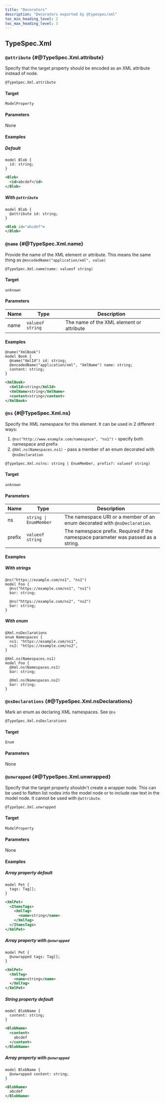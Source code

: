 ```yaml
---
title: "Decorators"
description: "Decorators exported by @typespec/xml"
toc_min_heading_level: 2
toc_max_heading_level: 3
---
```


## TypeSpec.Xml

### `@attribute` {#@TypeSpec.Xml.attribute}

Specify that the target property should be encoded as an XML attribute instead of node.

```typespec
@TypeSpec.Xml.attribute
```

#### Target

`ModelProperty`

#### Parameters

None

#### Examples

##### Default

```tsp
model Blob {
  id: string;
}
```

```xml
<Blob>
  <id>abcdef</id>
</Blob>
```

##### With `@attribute`

```tsp
model Blob {
  @attribute id: string;
}
```

```xml
<Blob id="abcdef">
</Blob>
```

### `@name` {#@TypeSpec.Xml.name}

Provide the name of the XML element or attribute. This means the same thing as
`@encodedName("application/xml", value)`

```typespec
@TypeSpec.Xml.name(name: valueof string)
```

#### Target

`unknown`

#### Parameters

| Name | Type             | Description                              |
| ---- | ---------------- | ---------------------------------------- |
| name | `valueof string` | The name of the XML element or attribute |

#### Examples

```tsp
@name("XmlBook")
model Book {
  @name("XmlId") id: string;
  @encodedName("application/xml", "XmlName") name: string;
  content: string;
}
```

```xml
<XmlBook>
  <XmlId>string</XmlId>
  <XmlName>string</XmlName>
  <content>string</content>
</XmlBook>
```

### `@ns` {#@TypeSpec.Xml.ns}

Specify the XML namespace for this element. It can be used in 2 different ways:

1. `@ns("http://www.example.com/namespace", "ns1")` - specify both namespace and prefix
2. `@Xml.ns(Namespaces.ns1)` - pass a member of an enum decorated with `@nsDeclaration`

```typespec
@TypeSpec.Xml.ns(ns: string | EnumMember, prefix?: valueof string)
```

#### Target

`unknown`

#### Parameters

| Name   | Type                   | Description                                                                       |
| ------ | ---------------------- | --------------------------------------------------------------------------------- |
| ns     | `string \| EnumMember` | The namespace URI or a member of an enum decorated with `@nsDeclaration`.         |
| prefix | `valueof string`       | The namespace prefix. Required if the namespace parameter was passed as a string. |

#### Examples

##### With strings

```tsp
@ns("https://example.com/ns1", "ns1")
model Foo {
  @ns("https://example.com/ns1", "ns1")
  bar: string;

  @ns("https://example.com/ns2", "ns2")
  bar: string;
}
```

##### With enum

```tsp
@Xml.nsDeclarations
enum Namespaces {
  ns1: "https://example.com/ns1",
  ns2: "https://example.com/ns2",
}

@Xml.ns(Namespaces.ns1)
model Foo {
  @Xml.ns(Namespaces.ns1)
  bar: string;

  @Xml.ns(Namespaces.ns2)
  bar: string;
}
```

### `@nsDeclarations` {#@TypeSpec.Xml.nsDeclarations}

Mark an enum as declaring XML namespaces. See `@ns`

```typespec
@TypeSpec.Xml.nsDeclarations
```

#### Target

`Enum`

#### Parameters

None

### `@unwrapped` {#@TypeSpec.Xml.unwrapped}

Specify that the target property shouldn't create a wrapper node. This can be used to flatten list nodes into the model node or to include raw text in the model node.
It cannot be used with `@attribute`.

```typespec
@TypeSpec.Xml.unwrapped
```

#### Target

`ModelProperty`

#### Parameters

None

#### Examples

##### Array property default

```tsp
model Pet {
  tags: Tag[];
}
```

```xml
<XmlPet>
  <ItemsTags>
    <XmlTag>
      <name>string</name>
    </XmlTag>
  </ItemsTags>
</XmlPet>
```

##### Array property with `@unwrapped`

```tsp
model Pet {
  @unwrapped tags: Tag[];
}
```

```xml
<XmlPet>
  <XmlTag>
    <name>string</name>
  </XmlTag>
</XmlPet>
```

##### String property default

```tsp
model BlobName {
  content: string;
}
```

```xml
<BlobName>
  <content>
    abcdef
  </content>
</BlobName>
```

##### Array property with `@unwrapped`

```tsp
model BlobName {
  @unwrapped content: string;
}
```

```xml
<BlobName>
  abcdef
</BlobName>
```
